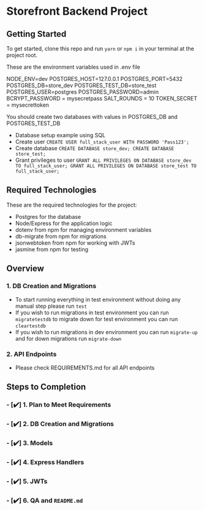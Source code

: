 # Storefront Backend Project

## Getting Started

To get started, clone this repo and run `yarn` or `npm i` in your terminal at the project root.

These are the environment variables used in .env file

NODE_ENV=dev
POSTGRES_HOST=127.0.0.1
POSTGRES_PORT=5432
POSTGRES_DB=store_dev
POSTGRES_TEST_DB=store_test
POSTGRES_USER=postgres
POSTGRES_PASSWORD=admin
BCRYPT_PASSWORD = mysecretpass
SALT_ROUNDS = 10
TOKEN_SECRET = mysecrettoken

You should create two databases with values in POSTGRES_DB and POSTGRES_TEST_DB

- Database setup example using SQL
- Create user `CREATE USER full_stack_user WITH PASSWORD 'Pass123';`
- Create database `CREATE DATABASE store_dev; CREATE DATABASE store_test;`
- Grant privileges to user `GRANT ALL PRIVILEGES ON DATABASE store_dev TO full_stack_user; GRANT ALL PRIVILEGES ON DATABASE store_test TO full_stack_user;`

## Required Technologies

These are the required technologies for the project:

- Postgres for the database
- Node/Express for the application logic
- dotenv from npm for managing environment variables
- db-migrate from npm for migrations
- jsonwebtoken from npm for working with JWTs
- jasmine from npm for testing

## Overview

### 1. DB Creation and Migrations

- To start running everything in test environment without doing any manual step please run `test`
- If you wish to run migrations in test environment you can run `migratetestdb` to migrate down for test environment you can run `cleartestdb`
- If you wish to run migrations in dev environment you can run `migrate-up` and for down migrations run `migrate-down`

### 2. API Endpoints

- Please check REQUIREMENTS.md for all API endpoints

## Steps to Completion

### - [:heavy_check_mark:] 1. Plan to Meet Requirements

### - [:heavy_check_mark:] 2. DB Creation and Migrations

### - [:heavy_check_mark:] 3. Models

### - [:heavy_check_mark:] 4. Express Handlers

### - [:heavy_check_mark:] 5. JWTs

### - [:heavy_check_mark:] 6. QA and `README.md`

